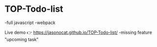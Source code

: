 # TOP-Todo-list

-full javascript
-webpack


Live demo 👉 https://jasonocat.github.io/TOP-Todo-list/
-missing feature "upcoming task"
